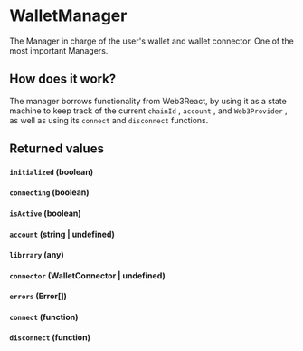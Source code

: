 # WalletManager

The Manager in charge of the user's wallet and wallet connector. One of the most important Managers.

## How does it work?

The manager borrows functionality from Web3React, by using it as a state machine to keep track of the current `chainId` , `account` , and `Web3Provider` , as well as using its `connect` and `disconnect` functions.

## Returned values

#### `initialized` (boolean)
#### `connecting` (boolean)
#### `isActive` (boolean)
#### `account` (string | undefined)
#### `librrary` (any)
#### `connector` (WalletConnector | undefined)
#### `errors` (Error[])
#### `connect` (function)
#### `disconnect` (function)